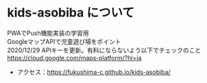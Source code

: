 # kids-asobiba について

PWAでPush機能実装の学習用  
GoogleマップAPIで児童遊び場をポイント  
2020/12/29 APIキーを更新。有料にならないよう以下でチェックのこと  
https://cloud.google.com/maps-platform/?hl=ja  

* アクセス：https://fukushima-c.github.io/kids-asobiba/  

